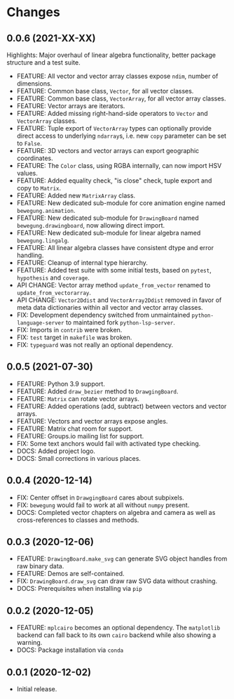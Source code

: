 # Changes

## 0.0.6 (2021-XX-XX)

Highlights: Major overhaul of linear algebra functionality, better package structure and a test suite.

- FEATURE: All vector and vector array classes expose `ndim`, number of dimensions.
- FEATURE: Common base class, `Vector`, for all vector classes.
- FEATURE: Common base class, `VectorArray`, for all vector array classes.
- FEATURE: Vector arrays are iterators.
- FEATURE: Added missing right-hand-side operators to `Vector` and `VectorArray` classes.
- FEATURE: Tuple export of `VectorArray` types can optionally provide direct access to underlying ``ndarray``s, i.e. new ``copy`` parameter can be set to ``False``.
- FEATURE: 3D vectors and vector arrays can export geographic coordinates.
- FEATURE: The `Color` class, using RGBA internally, can now import HSV values.
- FEATURE: Added equality check, "is close" check, tuple export and copy to `Matrix`.
- FEATURE: Added new `MatrixArray` class.
- FEATURE: New dedicated sub-module for core animation engine named `bewegung.animation`.
- FEATURE: New dedicated sub-module for `DrawingBoard` named `bewegung.drawingboard`, now allowing direct import.
- FEATURE: New dedicated sub-module for linear algebra named `bewegung.lingalg`.
- FEATURE: All linear algebra classes have consistent dtype and error handling.
- FEATURE: Cleanup of internal type hierarchy.
- FEATURE: Added test suite with some initial tests, based on `pytest`, `hypothesis` and `coverage`.
- API CHANGE: Vector array method `update_from_vector` renamed to `update_from_vectorarray`.
- API CHANGE: `Vector2Ddist` and `VectorArray2Ddist` removed in favor of meta data dictionaries within all vector and vector array classes.
- FIX: Development dependency switched from unmaintained `python-language-server` to maintained fork `python-lsp-server`.
- FIX: Imports in `contrib` were broken.
- FIX: `test` target in `makefile` was broken.
- FIX: `typeguard` was not really an optional dependency.

## 0.0.5 (2021-07-30)

- FEATURE: Python 3.9 support.
- FEATURE: Added `draw_bezier` method to `DrawgingBoard`.
- FEATURE: `Matrix` can rotate vector arrays.
- FEATURE: Added operations (add, subtract) between vectors and vector arrays.
- FEATURE: Vectors and vector arrays expose angles.
- FEATURE: Matrix chat room for support.
- FEATURE: Groups.io mailing list for support.
- FIX: Some text anchors would fail with activated type checking.
- DOCS: Added project logo.
- DOCS: Small corrections in various places.

## 0.0.4 (2020-12-14)

- FIX: Center offset in `DrawgingBoard` cares about subpixels.
- FIX: `bewegung` would fail to work at all without `numpy` present.
- DOCS: Completed vector chapters on algebra and camera as well as cross-references to classes and methods.

## 0.0.3 (2020-12-06)

- FEATURE: `DrawingBoard.make_svg` can generate SVG object handles from raw binary data.
- FEATURE: Demos are self-contained.
- FIX: `DrawingBoard.draw_svg` can draw raw SVG data without crashing.
- DOCS: Prerequisites when installing via `pip`

## 0.0.2 (2020-12-05)

- FEATURE: `mplcairo` becomes an optional dependency. The `matplotlib` backend can fall back to its own `cairo` backend while also showing a warning.
- DOCS: Package installation via `conda`

## 0.0.1 (2020-12-02)

- Initial release.
